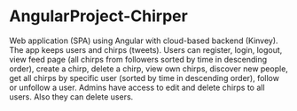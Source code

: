 # AngularProject-Chirper

Web application (SPA) using Angular with cloud-based backend (Kinvey). The app keeps users and chirps (tweets). Users can register, login, logout, view feed page (all chirps from followers sorted by time in descending order), create a chirp, delete a chirp, view own chirps, discover new people, get all chirps by specific user (sorted by time in descending order), follow or unfollow a user. Admins have access to edit and delete chirps to all users. Also they can delete users.